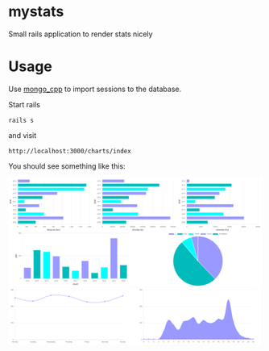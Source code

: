 # mystats
Small rails application to render stats nicely

# Usage

Use [mongo_cpp](https://github.com/TheWudu/mongo_cpp/) to import sessions to the database.

Start rails 

```
rails s
```

and visit

```
http://localhost:3000/charts/index
```

You should see something like this:

![stats01](./doc/20220606_stats01.png)
![stats02](./doc/20220606_stats02.png)
